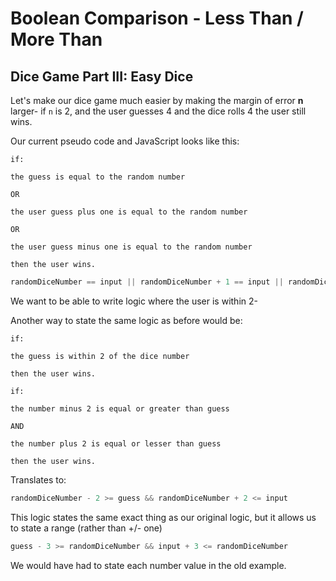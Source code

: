 # Boolean Comparison - Less Than / More Than

## Dice Game Part III: Easy Dice

Let's make our dice game much easier by making the margin of error **n** larger- if `n` is 2, and the user guesses 4 and the dice rolls 4 the user still wins.

Our current pseudo code and JavaScript looks like this:

```text
if:

the guess is equal to the random number

OR

the user guess plus one is equal to the random number

OR

the user guess minus one is equal to the random number

then the user wins.
```

```js
randomDiceNumber == input || randomDiceNumber + 1 == input || randomDiceNumber - 1 == input
```

We want to be able to write logic where the user is within 2-

Another way to state the same logic as before would be:

```text
if:

the guess is within 2 of the dice number

then the user wins.
```

```text
if:

the number minus 2 is equal or greater than guess

AND

the number plus 2 is equal or lesser than guess

then the user wins.
```

Translates to:

```js
randomDiceNumber - 2 >= guess && randomDiceNumber + 2 <= input
```

This logic states the same exact thing as our original logic, but it allows us to state a range \(rather than +/- one\)

```js
guess - 3 >= randomDiceNumber && input + 3 <= randomDiceNumber
```

We would have had to state each number value in the old example.

